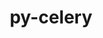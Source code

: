 ---
title: "py-celery"
layout: cache
categories: [package, develop]
meta: {"compilers": ["gcc@=7.5.0"], "num_specs": 4, "num_specs_by_stack": {"radiuss": 4, "root": 4}, "oss": ["ubuntu18.04"], "platforms": ["linux"], "stacks": ["radiuss", "root"], "targets": ["x86_64_v3"], "versions": ["5.3.6"]}
spec_details: [{"compiler": "gcc@=7.5.0", "hash": "2owdtmksuxpervqj3wpjbdmaqjd54kp5", "os": "ubuntu18.04", "platform": "linux", "size": "-", "stacks": ["radiuss", "root"], "target": "x86_64_v3", "variants": ["build_system=python_pip", "+redis", "+sqlalchemy"], "versions": ["5.3.6"]}, {"compiler": "gcc@=7.5.0", "hash": "i34es3bu7eibwgakm2nerhsfysx266mu", "os": "ubuntu18.04", "platform": "linux", "size": "-", "stacks": ["radiuss", "root"], "target": "x86_64_v3", "variants": ["build_system=python_pip", "+redis", "+sqlalchemy"], "versions": ["5.3.6"]}, {"compiler": "gcc@=7.5.0", "hash": "n26vcfqegrirolgaciqgss6rxg7zk7go", "os": "ubuntu18.04", "platform": "linux", "size": "-", "stacks": ["radiuss", "root"], "target": "x86_64_v3", "variants": ["build_system=python_pip", "+redis", "+sqlalchemy"], "versions": ["5.3.6"]}, {"compiler": "gcc@=7.5.0", "hash": "ufta6j54fendazrt7tc67ymd4ta57cic", "os": "ubuntu18.04", "platform": "linux", "size": "-", "stacks": ["radiuss", "root"], "target": "x86_64_v3", "variants": ["build_system=python_pip", "+redis", "+sqlalchemy"], "versions": ["5.3.6"]}]
---
